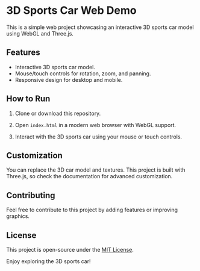 # 3D Sports Car Web Demo

This is a simple web project showcasing an interactive 3D sports car model using WebGL and Three.js.

## Features

- Interactive 3D sports car model.
- Mouse/touch controls for rotation, zoom, and panning.
- Responsive design for desktop and mobile.

## How to Run

1. Clone or download this repository.

2. Open `index.html` in a modern web browser with WebGL support.

3. Interact with the 3D sports car using your mouse or touch controls.

## Customization

You can replace the 3D car model and textures. This project is built with Three.js, so check the documentation for advanced customization.

## Contributing

Feel free to contribute to this project by adding features or improving graphics.

## License

This project is open-source under the [MIT License](LICENSE).

Enjoy exploring the 3D sports car!
